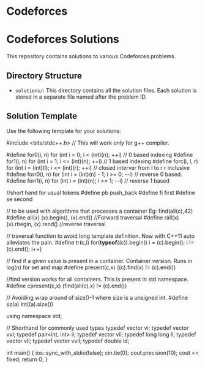 # Codeforces
# Codeforces Solutions

This repository contains solutions to various Codeforces problems.

## Directory Structure

- `solutions/`: This directory contains all the solution files. Each solution is stored in a separate file named after the problem ID.



## Solution Template

Use the following template for your solutions:

#include <bits/stdc++.h>  // This will work only for g++ compiler. 


#define for0(i, n) for (int i = 0; i < (int)(n); ++i) // 0 based indexing
#define for1(i, n) for (int i = 1; i <= (int)(n); ++i) // 1 based indexing
#define forc(i, l, r) for (int i = (int)(l); i <= (int)(r); ++i) // closed interver from l to r r inclusive
#define forr0(i, n) for (int i = (int)(n) - 1; i >= 0; --i) // reverse 0 based.
#define forr1(i, n) for (int i = (int)(n); i >= 1; --i) // reverse 1 based

//short hand for usual tokens
#define pb push_back
#define fi first
#define se second

// to be used with algorithms that processes a container Eg: find(all(c),42)
#define all(x) (x).begin(), (x).end() //Forward traversal
#define rall(x) (x).rbegin, (x).rend() //reverse traversal

// traversal function to avoid long template definition. Now with C++11 auto alleviates the pain.
#define tr(c,i) for(__typeof__((c)).begin() i = (c).begin(); i != (c).end(); i++)

// find if a given value is present in a container. Container version. Runs in log(n) for set and map
#define present(c,x) ((c).find(x) != (c).end())

//find version works for all containers. This is present in std namespace.
#define cpresent(c,x) (find(all(c),x) != (c).end())

// Avoiding wrap around of size()-1 where size is a unsigned int.
#define sz(a) int((a).size())


using namespace std;

// Shorthand for commonly used types
typedef vector<int> vi;
typedef vector<vi> vvi;
typedef pair<int, int> ii;
typedef vector<ii> vii;
typedef long long ll;
typedef vector<ll> vll;
typedef vector<vll> vvll;
typedef double ld;


int main() {
    ios::sync_with_stdio(false);
    cin.tie(0);
    cout.precision(10);
    cout << fixed;
    return 0;
}
